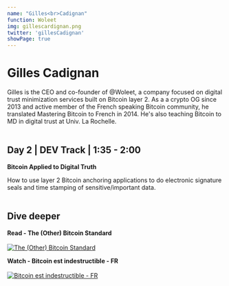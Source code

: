 ```yaml
---
name: "Gilles<br>Cadignan"
function: Woleet
img: gillescardignan.png
twitter: 'gillesCadignan'
showPage: true
---
```


# Gilles Cadignan
 
Gilles is the CEO and co-founder of @Woleet, a company focused on digital trust minimization services built on Bitcoin layer 2. As a a crypto OG since 2013 and active member of the French speaking Bitcoin community, he translated Mastering Bitcoin to French in 2014. He's also teaching Bitcoin to MD in digital trust at Univ. La Rochelle.
<br><br>

## Day 2 | DEV Track | 1:35 - 2:00

<b>Bitcoin Applied to Digital Truth</b><br>

How to use layer 2 Bitcoin anchoring applications to do electronic signature seals and time stamping of sensitive/important data.<br><br>

## Dive deeper


<div class="grid grid-cols-1 md:grid-cols-2 gap-5">
<div class="p-3 my-2">

**Read - The (Other) Bitcoin Standard** <br><br>
[ ![The (Other) Bitcoin Standard](/content/gilles_standard.png)](https://medium.com/@gillesCadignan/the-other-bitcoin-standard-226e743687dd/)
</div>

<div class="p-3 my-2">

**Watch - Bitcoin est indestructible - FR** <br><br>
[ ![Bitcoin est indestructible - FR](/content/gilles_bitcoin.png)](https://www.youtube.com/watch?v=r14_D2EbPqk/)
</div>

</div>

<br>



